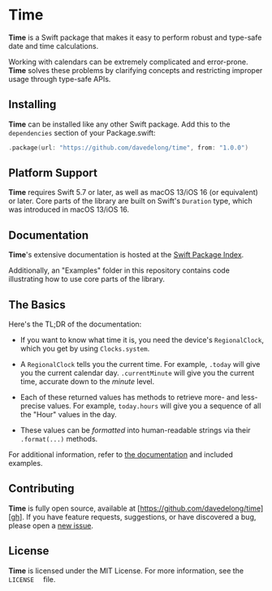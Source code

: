 # Time

**Time** is a Swift package that makes it easy to perform robust and type-safe date and time calculations.

Working with calendars can be extremely complicated and error-prone. **Time** solves these problems by clarifying concepts and restricting improper usage through type-safe APIs.

## Installing

**Time** can be installed like any other Swift package. Add this to the `dependencies` section of your Package.swift:

```swift
.package(url: "https://github.com/davedelong/time", from: "1.0.0")
```

## Platform Support

**Time** requires Swift 5.7 or later, as well as macOS 13/iOS 16 (or equivalent) or later. Core parts of the library are built on Swift's `Duration` type, which was introduced in macOS 13/iOS 16.

## Documentation

**Time**'s extensive documentation is hosted at the [Swift Package Index][spi].

Additionally, an "Examples" folder in this repository contains code illustrating how to use core parts of the library.

## The Basics

Here's the TL;DR of the documentation:

- If you want to know what time it is, you need the device's `RegionalClock`, which you get by using `Clocks.system`.

- A `RegionalClock` tells you the current time. For example, `.today` will give you the current calendar day. `.currentMinute` will give you the current time, accurate down to the _minute_ level.

- Each of these returned values has methods to retrieve more- and less- precise values. For example, `today.hours` will give you a sequence of all the "Hour" values in the day.

- These values can be _formatted_ into human-readable strings via their `.format(...)` methods.

For additional information, refer to [the documentation][spi] and included examples.

## Contributing

**Time** is fully open source, available at [https://github.com/davedelong/time][gh]. If you have feature requests, suggestions, or have discovered a bug, please open a [new issue][ghi].

[spi]: https://swiftpackageindex.com/davedelong/time
[gh]: https://github.com/davedelong/time
[ghi]: https://github.com/davedelong/time/issues

## License

**Time** is licensed under the MIT License. For more information, see the `LICENSE  ` file.
